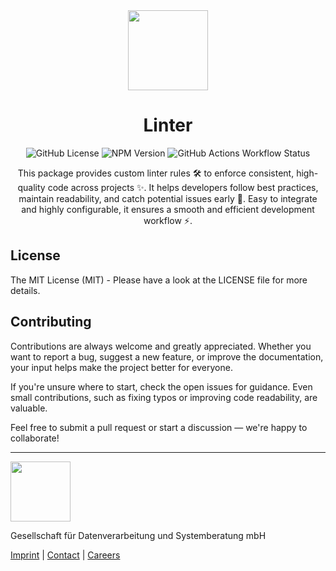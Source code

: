 <div align="center">
  <img src="https://www.ogs.de/fileadmin/templates/main/img/logo.png" width="128" />
  <h1>Linter</h1>

  ![GitHub License](https://img.shields.io/github/license/OGS-GmbH/linter)
  ![NPM Version](https://img.shields.io/npm/v/%40ogs%2Flinter)
  ![GitHub Actions Workflow Status](https://img.shields.io/github/actions/workflow/status/OGS-GmbH/linter/deploy)

  <p>This package provides custom linter rules 🛠️ to enforce consistent, high-quality code across projects ✨. It helps developers follow best practices, maintain readability, and catch potential issues early 🚀. Easy to integrate and highly configurable, it ensures a smooth and efficient development workflow ⚡.</p>
</div>

## License
The MIT License (MIT) - Please have a look at the LICENSE file for more details.

## Contributing
Contributions are always welcome and greatly appreciated. Whether you want to report a bug, suggest a new feature, or improve the documentation, your input helps make the project better for everyone.

If you're unsure where to start, check the open issues for guidance. Even small contributions, such as fixing typos or improving code readability, are valuable.

Feel free to submit a pull request or start a discussion — we're happy to collaborate!

<hr />
<img src="https://www.ogs.de/fileadmin/templates/main/img/logo.png" width="96" />
<p>Gesellschaft für Datenverarbeitung und Systemberatung mbH</p>
<a href="https://www.ogs.de/en/imprint/" target="_blank">Imprint</a> | <a href="https://www.ogs.de/en/contact/" target="_blank">Contact</a> | <a href="https://www.ogs.de/en/about-ogs/#Careers" target="_blank">Careers</a>
